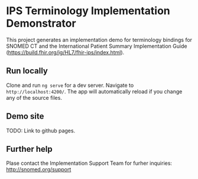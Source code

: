 # IPS Terminology Implementation Demonstrator

This project generates an implementation demo for terminology bindings for SNOMED CT and the International Patient Summary Implementation Guide (https://build.fhir.org/ig/HL7/fhir-ips/index.html).

## Run locally

Clone and run `ng serve` for a dev server. Navigate to `http://localhost:4200/`. The app will automatically reload if you change any of the source files.

## Demo site

TODO: Link to github pages.

## Further help

Plase contact the Implementation Support Team for furher inquiries: http://snomed.org/support
